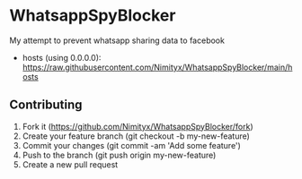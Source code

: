 # WhatsappSpyBlocker
My attempt to prevent whatsapp sharing data to facebook
- hosts (using 0.0.0.0): https://raw.githubusercontent.com/Nimityx/WhatsappSpyBlocker/main/hosts

## Contributing
1.  Fork it (https://github.com/Nimityx/WhatsappSpyBlocker/fork)
2.  Create your feature branch (git checkout -b my-new-feature)
3.  Commit your changes (git commit -am 'Add some feature')
4.  Push to the branch (git push origin my-new-feature)
5.  Create a new pull request
